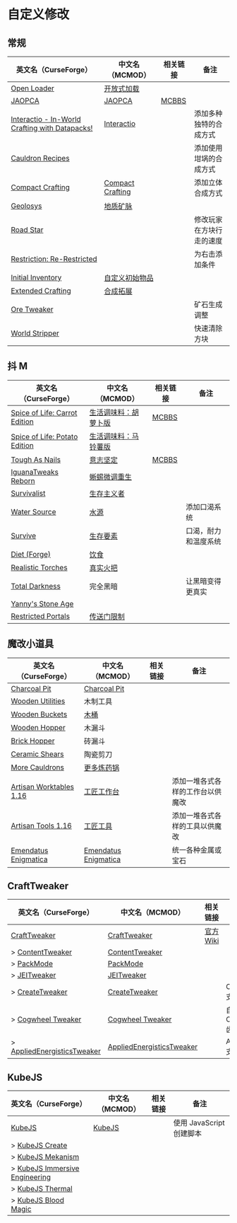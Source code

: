 # 自定义修改

## 常规

| 英文名（CurseForge）                                                                                      | 中文名（MCMOD）                                          | 相关链接                                              | 备注                     |
| --------------------------------------------------------------------------------------------------------- | -------------------------------------------------------- | ----------------------------------------------------- | ------------------------ |
| [Open Loader](https://www.curseforge.com/minecraft/mc-mods/open-loader)                                   | [开放式加载](https://www.mcmod.cn/class/3002.html)       |                                                       |                          |
| [JAOPCA](https://www.curseforge.com/minecraft/mc-mods/jaopca)                                             | [JAOPCA](https://www.mcmod.cn/class/878.html)            | [MCBBS](https://www.mcbbs.net/thread-838302-1-1.html) |                          |
| [Interactio - In-World Crafting with Datapacks!](https://www.curseforge.com/minecraft/mc-mods/interactio) | [Interactio](https://www.mcmod.cn/class/3667.html)       |                                                       | 添加多种独特的合成方式   |
| [Cauldron Recipes](https://www.curseforge.com/minecraft/mc-mods/cauldron-recipes)                         |                                                          |                                                       | 添加使用坩埚的合成方式   |
| [Compact Crafting](https://www.curseforge.com/minecraft/mc-mods/compact-crafting)                         | [Compact Crafting](https://www.mcmod.cn/class/3497.html) |                                                       | 添加立体合成方式         |
| [Geolosys](https://www.curseforge.com/minecraft/mc-mods/geolosys)                                         | [地质矿脉](https://www.mcmod.cn/class/1387.html)         |                                                       |                          |
| [Road Star](https://www.curseforge.com/minecraft/mc-mods/road-star)                                       |                                                          |                                                       | 修改玩家在方块行走的速度 |
| [Restriction: Re-Restricted](https://www.curseforge.com/minecraft/mc-mods/restriction-re-restricted)      |                                                          |                                                       | 为右击添加条件           |
| [Initial Inventory](https://www.curseforge.com/minecraft/mc-mods/initial-inventory)                       | [自定义初始物品](https://www.mcmod.cn/class/1510.html)   |                                                       |                          |
| [Extended Crafting](https://www.curseforge.com/minecraft/mc-mods/extended-crafting)                       | [合成拓展](https://www.mcmod.cn/class/1602.html)         |                                                       |                          |
| [Ore Tweaker](https://www.curseforge.com/minecraft/mc-mods/ore-tweaker)                                   |                                                          |                                                       | 矿石生成调整             |
| [World Stripper](https://www.curseforge.com/minecraft/mc-mods/world-stripper)                             |                                                          |                                                       | 快速清除方块             |

## 抖 M

| 英文名（CurseForge）                                                                                       | 中文名（MCMOD）                                              | 相关链接                                              | 备注                 |
| ---------------------------------------------------------------------------------------------------------- | ------------------------------------------------------------ | ----------------------------------------------------- | -------------------- |
| [Spice of Life: Carrot Edition](https://www.curseforge.com/minecraft/mc-mods/spice-of-life-carrot-edition) | [生活调味料：胡萝卜版](https://www.mcmod.cn/class/1836.html) | [MCBBS](https://www.mcbbs.net/thread-772478-1-1.html) |                      |
| [Spice of Life: Potato Edition](https://www.curseforge.com/minecraft/mc-mods/spice-of-life-potato-edition) | [生活调味料：马铃薯版](https://www.mcmod.cn/class/3465.html) |                                                       |                      |
| [Tough As Nails](https://www.curseforge.com/minecraft/mc-mods/tough-as-nails)                              | [意志坚定](https://www.mcmod.cn/class/531.html)              | [MCBBS](https://www.mcbbs.net/thread-849264-1-1.html) |                      |
| [IguanaTweaks Reborn](https://www.curseforge.com/minecraft/mc-mods/iguanatweaks-reborn)                    | [蜥蜴微调重生](https://www.mcmod.cn/class/4130.html)         |                                                       |                      |
| [Survivalist](https://www.curseforge.com/minecraft/mc-mods/survivalist)                                    | [生存主义者](https://www.mcmod.cn/class/862.html)            |                                                       |                      |
| [Water Source](https://www.curseforge.com/minecraft/mc-mods/water-source)                                  | [水源](https://www.mcmod.cn/class/2638.html)                 |                                                       | 添加口渴系统         |
| [Survive](https://www.curseforge.com/minecraft/mc-mods/survive)                                            | [生存要素](https://www.mcmod.cn/class/3493.html)             |                                                       | 口渴，耐力和温度系统 |
| [Diet (Forge)](https://www.curseforge.com/minecraft/mc-mods/diet)                                          | [饮食](https://www.mcmod.cn/class/3599.html)                 |                                                       |                      |
| [Realistic Torches](https://www.curseforge.com/minecraft/mc-mods/realistic-torches)                        | [真实火把](https://www.mcmod.cn/class/2955.html)             |                                                       |                      |
| [Total Darkness](https://www.curseforge.com/minecraft/mc-mods/total-darkness)                              | 完全黑暗                                                     |                                                       | 让黑暗变得更真实     |
| [Yanny's Stone Age](https://www.curseforge.com/minecraft/mc-mods/stone-age-by-yanny)                       |                                                              |                                                       |                      |
| [Restricted Portals](https://www.curseforge.com/minecraft/mc-mods/restricted-portals)                      | [传送门限制](https://www.mcmod.cn/class/1911.html)           |                                                       |                      |

## 魔改小道具

| 英文名（CurseForge）                                                                            | 中文名（MCMOD）                                              | 相关链接 | 备注                             |
| ----------------------------------------------------------------------------------------------- | ------------------------------------------------------------ | -------- | -------------------------------- |
| [Charcoal Pit](https://www.curseforge.com/minecraft/mc-mods/charcoal-pit)                       | [Charcoal Pit](https://www.mcmod.cn/class/1225.html)         |          |                                  |
| [Wooden Utilities](https://www.curseforge.com/minecraft/mc-mods/wooden-utilities)               | 木制工具                                                     |          |                                  |
| [Wooden Buckets](https://www.curseforge.com/minecraft/mc-mods/wooden-buckets)                   | [木桶](https://www.mcmod.cn/class/4151.html)                 |          |                                  |
| [Wooden Hopper](https://www.curseforge.com/minecraft/mc-mods/wooden-hopper)                     | 木漏斗                                                       |          |                                  |
| [Brick Hopper](https://www.curseforge.com/minecraft/mc-mods/brick-hopper)                       | 砖漏斗                                                       |          |                                  |
| [Ceramic Shears](https://www.curseforge.com/minecraft/mc-mods/ceramic-shears)                   | 陶瓷剪刀                                                     |          |                                  |
| [More Cauldrons](https://www.curseforge.com/minecraft/mc-mods/more-cauldrons)                   | [更多炼药锅](https://www.mcmod.cn/class/2223.html)           |          |                                  |
| [Artisan Worktables 1.16](https://www.curseforge.com/minecraft/mc-mods/artisan-worktables-1-16) | [工匠工作台](https://www.mcmod.cn/class/3553.html)           |          | 添加一堆各式各样的工作台以供魔改 |
| [Artisan Tools 1.16](https://www.curseforge.com/minecraft/mc-mods/artisan-tools-1-16)           | [工匠工具](https://www.mcmod.cn/class/3948.html)             |          | 添加一堆各式各样的工具以供魔改   |
| [Emendatus Enigmatica](https://www.curseforge.com/minecraft/mc-mods/emendatus-enigmatica)       | [Emendatus Enigmatica](https://www.mcmod.cn/class/3619.html) |          | 统一各种金属或宝石               |

## CraftTweaker

| 英文名（CurseForge）                                                                                  | 中文名（MCMOD）                                                   | 相关链接                                  | 备注               |
| ----------------------------------------------------------------------------------------------------- | ----------------------------------------------------------------- | ----------------------------------------- | ------------------ |
| [CraftTweaker](https://www.curseforge.com/minecraft/mc-mods/crafttweaker)                             | [CraftTweaker](https://www.mcmod.cn/class/669.html)               | [官方 Wiki](https://docs.blamejared.com/) |                    |
| > [ContentTweaker](https://www.curseforge.com/minecraft/mc-mods/contenttweaker)                       | [ContentTweaker](https://www.mcmod.cn/class/1497.html)            |                                           |                    |
| > [PackMode](https://www.curseforge.com/minecraft/mc-mods/packmode)                                   | [PackMode](https://www.mcmod.cn/class/3087.html)                  |                                           |                    |
| > [JEITweaker](https://www.curseforge.com/minecraft/mc-mods/jeitweaker)                               | [JEITweaker](https://www.mcmod.cn/class/3205.html)                |                                           |                    |
| > [CreateTweaker](https://www.curseforge.com/minecraft/mc-mods/createtweaker)                         | [CreateTweaker](https://www.mcmod.cn/class/3378.html)             |                                           | Create 支持        |
| > [Cogwheel Tweaker](https://www.curseforge.com/minecraft/mc-mods/cogwheel-tweaker)                   | [Cogwheel Tweaker](https://www.mcmod.cn/class/4076.html)          |                                           | 自定义 Create 齿轮 |
| > [AppliedEnergisticsTweaker](https://www.curseforge.com/minecraft/mc-mods/appliedenergisticstweaker) | [AppliedEnergisticsTweaker](https://www.mcmod.cn/class/3713.html) |                                           | AE2 支持           |

## KubeJS

| 英文名（CurseForge）                                                                                        | 中文名（MCMOD）                                | 相关链接 | 备注                     |
| ----------------------------------------------------------------------------------------------------------- | ---------------------------------------------- | -------- | ------------------------ |
| [KubeJS](https://www.curseforge.com/minecraft/mc-mods/kubejs)                                               | [KubeJS](https://www.mcmod.cn/class/2450.html) |          | 使用 JavaScript 创建脚本 |
| > [KubeJS Create](https://www.curseforge.com/minecraft/mc-mods/kubejs-create)                               |                                                |          |                          |
| > [KubeJS Mekanism](https://www.curseforge.com/minecraft/mc-mods/kubejs-mekanism)                           |                                                |          |                          |
| > [KubeJS Immersive Engineering](https://www.curseforge.com/minecraft/mc-mods/kubejs-immersive-engineering) |                                                |          |                          |
| > [KubeJS Thermal](https://www.curseforge.com/minecraft/mc-mods/kubejs-thermal)                             |                                                |          |                          |
| > [KubeJS Blood Magic](https://www.curseforge.com/minecraft/mc-mods/kubejs-blood-magic)                     |                                                |          |                          |
